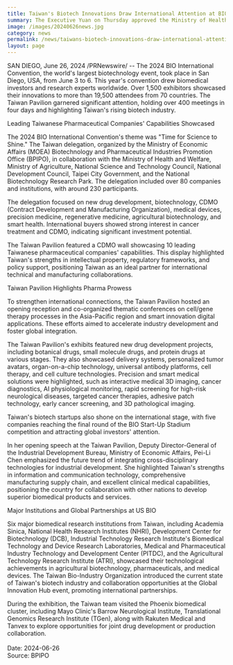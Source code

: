 ```yaml
---
title: Taiwan's Biotech Innovations Draw International Attention at BIO 2024
summary: The Executive Yuan on Thursday approved the Ministry of Health and Welfare's (MOHW) draft bills for a regenerative medicine act and a regenerative pharmaceuticals act.
image: /images/20240626news.jpg
category: news
permalink: /news/taiwans-biotech-innovations-draw-international-attention-at-bio-2024/
layout: page
---
```


SAN DIEGO, June 26, 2024 /PRNewswire/ -- The 2024 BIO International Convention, the world's largest biotechnology event, took place in San Diego, USA, from June 3 to 6. This year's convention drew biomedical investors and research experts worldwide. Over 1,500 exhibitors showcased their innovations to more than 19,500 attendees from 70 countries. The Taiwan Pavilion garnered significant attention, holding over 400 meetings in four days and highlighting Taiwan's rising biotech industry.

Leading Taiwanese Pharmaceutical Companies' Capabilities Showcased

The 2024 BIO International Convention's theme was "Time for Science to Shine." The Taiwan delegation, organized by the Ministry of Economic Affairs (MOEA) Biotechnology and Pharmaceutical Industries Promotion Office (BPIPO), in collaboration with the Ministry of Health and Welfare, Ministry of Agriculture, National Science and Technology Council, National Development Council, Taipei City Government, and the National Biotechnology Research Park. The delegation included over 80 companies and institutions, with around 230 participants.

The delegation focused on new drug development, biotechnology, CDMO (Contract Development and Manufacturing Organization), medical devices, precision medicine, regenerative medicine, agricultural biotechnology, and smart health. International buyers showed strong interest in cancer treatment and CDMO, indicating significant investment potential.

The Taiwan Pavilion featured a CDMO wall showcasing 10 leading Taiwanese pharmaceutical companies' capabilities. This display highlighted Taiwan's strengths in intellectual property, regulatory frameworks, and policy support, positioning Taiwan as an ideal partner for international technical and manufacturing collaborations.

Taiwan Pavilion Highlights Pharma Prowess

To strengthen international connections, the Taiwan Pavilion hosted an opening reception and co-organized thematic conferences on cell/gene therapy processes in the Asia-Pacific region and smart innovation digital applications. These efforts aimed to accelerate industry development and foster global integration.

The Taiwan Pavilion's exhibits featured new drug development projects, including botanical drugs, small molecule drugs, and protein drugs at various stages. They also showcased delivery systems, personalized tumor avatars, organ-on-a-chip technology, universal antibody platforms, cell therapy, and cell culture technologies. Precision and smart medical solutions were highlighted, such as interactive medical 3D imaging, cancer diagnostics, AI physiological monitoring, rapid screening for high-risk neurological diseases, targeted cancer therapies, adhesive patch technology, early cancer screening, and 3D pathological imaging.

Taiwan's biotech startups also shone on the international stage, with five companies reaching the final round of the BIO Start-Up Stadium competition and attracting global investors' attention.

In her opening speech at the Taiwan Pavilion, Deputy Director-General of the Industrial Development Bureau, Ministry of Economic Affairs, Pei-Li Chen emphasized the future trend of integrating cross-disciplinary technologies for industrial development. She highlighted Taiwan's strengths in information and communication technology, comprehensive manufacturing supply chain, and excellent clinical medical capabilities, positioning the country for collaboration with other nations to develop superior biomedical products and services.

Major Institutions and Global Partnerships at US BIO

Six major biomedical research institutions from Taiwan, including Academia Sinica, National Health Research Institutes (NHRI), Development Center for Biotechnology (DCB), Industrial Technology Research Institute's Biomedical Technology and Device Research Laboratories, Medical and Pharmaceutical Industry Technology and Development Center (PITDC), and the Agricultural Technology Research Institute (ATRI), showcased their technological achievements in agricultural biotechnology, pharmaceuticals, and medical devices. The Taiwan Bio-Industry Organization introduced the current state of Taiwan's biotech industry and collaboration opportunities at the Global Innovation Hub event, promoting international partnerships.

During the exhibition, the Taiwan team visited the Phoenix biomedical cluster, including Mayo Clinic's Barrow Neurological Institute, Translational Genomics Research Institute (TGen), along with Rakuten Medical and Tanvex to explore opportunities for joint drug development or production collaboration.
<br/>
<br/>
Date: 2024-06-26
<br/>
Source: BPIPO
